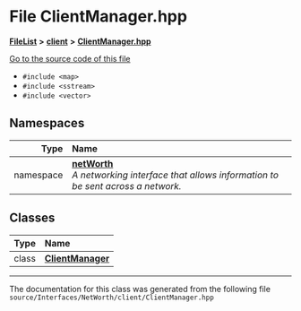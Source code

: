 

# File ClientManager.hpp



[**FileList**](files.md) **>** [**client**](dir_d63376ef77eb621cc9b73f8097e771f8.md) **>** [**ClientManager.hpp**](_client_manager_8hpp.md)

[Go to the source code of this file](_client_manager_8hpp_source.md)



* `#include <map>`
* `#include <sstream>`
* `#include <vector>`













## Namespaces

| Type | Name |
| ---: | :--- |
| namespace | [**netWorth**](namespacenet_worth.md) <br>_A networking interface that allows information to be sent across a network._  |


## Classes

| Type | Name |
| ---: | :--- |
| class | [**ClientManager**](classnet_worth_1_1_client_manager.md) <br> |



















































------------------------------
The documentation for this class was generated from the following file `source/Interfaces/NetWorth/client/ClientManager.hpp`

